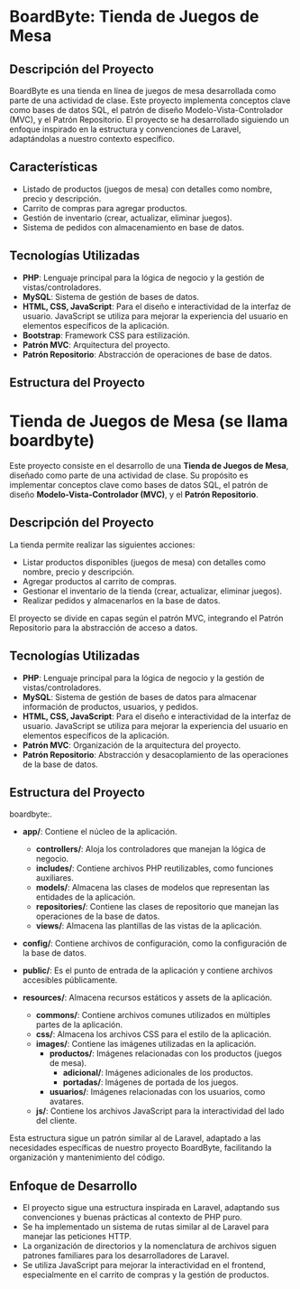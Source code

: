 # BoardByte: Tienda de Juegos de Mesa

## Descripción del Proyecto

BoardByte es una tienda en línea de juegos de mesa desarrollada como parte de una actividad de clase. Este proyecto implementa conceptos clave como bases de datos SQL, el patrón de diseño Modelo-Vista-Controlador (MVC), y el Patrón Repositorio.
El proyecto se ha desarrollado siguiendo un enfoque inspirado en la estructura y convenciones de Laravel, adaptándolas a nuestro contexto específico.

## Características

- Listado de productos (juegos de mesa) con detalles como nombre, precio y descripción.
- Carrito de compras para agregar productos.
- Gestión de inventario (crear, actualizar, eliminar juegos).
- Sistema de pedidos con almacenamiento en base de datos.

## Tecnologías Utilizadas

- **PHP**: Lenguaje principal para la lógica de negocio y la gestión de vistas/controladores.
- **MySQL**: Sistema de gestión de bases de datos.
- **HTML, CSS, JavaScript**: Para el diseño e interactividad de la interfaz de usuario. JavaScript se utiliza para mejorar la experiencia del usuario en elementos específicos de la aplicación.
- **Bootstrap**: Framework CSS para estilización.
- **Patrón MVC**: Arquitectura del proyecto.
- **Patrón Repositorio**: Abstracción de operaciones de base de datos.

## Estructura del Proyecto
# Tienda de Juegos de Mesa (se llama boardbyte)

Este proyecto consiste en el desarrollo de una **Tienda de Juegos de Mesa**, diseñado como parte de una actividad de clase. Su propósito es implementar conceptos clave como bases de datos SQL, el patrón de diseño **Modelo-Vista-Controlador (MVC)**, y el **Patrón Repositorio**.

## Descripción del Proyecto

La tienda permite realizar las siguientes acciones:
- Listar productos disponibles (juegos de mesa) con detalles como nombre, precio y descripción.
- Agregar productos al carrito de compras.
- Gestionar el inventario de la tienda (crear, actualizar, eliminar juegos).
- Realizar pedidos y almacenarlos en la base de datos.

El proyecto se divide en capas según el patrón MVC, integrando el Patrón Repositorio para la abstracción de acceso a datos.

## Tecnologías Utilizadas

- **PHP**: Lenguaje principal para la lógica de negocio y la gestión de vistas/controladores.
- **MySQL**: Sistema de gestión de bases de datos para almacenar información de productos, usuarios, y pedidos.
- **HTML, CSS, JavaScript**: Para el diseño e interactividad de la interfaz de usuario. JavaScript se utiliza para mejorar la experiencia del usuario en elementos específicos de la aplicación.
- **Patrón MVC**: Organización de la arquitectura del proyecto.
- **Patrón Repositorio**: Abstracción y desacoplamiento de las operaciones de la base de datos.

## Estructura del Proyecto
boardbyte:.
- **app/**: Contiene el núcleo de la aplicación.
  - **controllers/**: Aloja los controladores que manejan la lógica de negocio.
  - **includes/**: Contiene archivos PHP reutilizables, como funciones auxiliares.
  - **models/**: Almacena las clases de modelos que representan las entidades de la aplicación.
  - **repositories/**: Contiene las clases de repositorio que manejan las operaciones de la base de datos.
  - **views/**: Almacena las plantillas de las vistas de la aplicación.

- **config/**: Contiene archivos de configuración, como la configuración de la base de datos.

- **public/**: Es el punto de entrada de la aplicación y contiene archivos accesibles públicamente.

- **resources/**: Almacena recursos estáticos y assets de la aplicación.
  - **commons/**: Contiene archivos comunes utilizados en múltiples partes de la aplicación.
  - **css/**: Almacena los archivos CSS para el estilo de la aplicación.
  - **images/**: Contiene las imágenes utilizadas en la aplicación.
    - **productos/**: Imágenes relacionadas con los productos (juegos de mesa).
      - **adicional/**: Imágenes adicionales de los productos.
      - **portadas/**: Imágenes de portada de los juegos.
    - **usuarios/**: Imágenes relacionadas con los usuarios, como avatares.
  - **js/**: Contiene los archivos JavaScript para la interactividad del lado del cliente.

Esta estructura sigue un patrón similar al de Laravel, adaptado a las necesidades específicas de nuestro proyecto BoardByte, facilitando la organización y mantenimiento del código.

## Enfoque de Desarrollo

- El proyecto sigue una estructura inspirada en Laravel, adaptando sus convenciones y buenas prácticas al contexto de PHP puro.
- Se ha implementado un sistema de rutas similar al de Laravel para manejar las peticiones HTTP.
- La organización de directorios y la nomenclatura de archivos siguen patrones familiares para los desarrolladores de Laravel.
- Se utiliza JavaScript para mejorar la interactividad en el frontend, especialmente en el carrito de compras y la gestión de productos.
